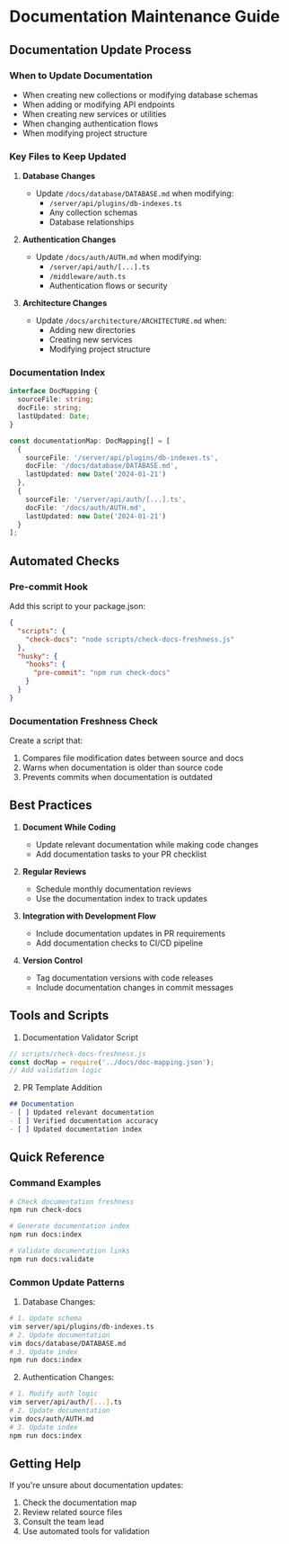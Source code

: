 # Documentation Maintenance Guide

## Documentation Update Process

### When to Update Documentation
- When creating new collections or modifying database schemas
- When adding or modifying API endpoints
- When creating new services or utilities
- When changing authentication flows
- When modifying project structure

### Key Files to Keep Updated
1. **Database Changes**
   - Update `/docs/database/DATABASE.md` when modifying:
     - `/server/api/plugins/db-indexes.ts`
     - Any collection schemas
     - Database relationships

2. **Authentication Changes**
   - Update `/docs/auth/AUTH.md` when modifying:
     - `/server/api/auth/[...].ts`
     - `/middleware/auth.ts`
     - Authentication flows or security

3. **Architecture Changes**
   - Update `/docs/architecture/ARCHITECTURE.md` when:
     - Adding new directories
     - Creating new services
     - Modifying project structure

### Documentation Index
```typescript
interface DocMapping {
  sourceFile: string;
  docFile: string;
  lastUpdated: Date;
}

const documentationMap: DocMapping[] = [
  {
    sourceFile: '/server/api/plugins/db-indexes.ts',
    docFile: '/docs/database/DATABASE.md',
    lastUpdated: new Date('2024-01-21')
  },
  {
    sourceFile: '/server/api/auth/[...].ts',
    docFile: '/docs/auth/AUTH.md',
    lastUpdated: new Date('2024-01-21')
  }
];
```

## Automated Checks

### Pre-commit Hook
Add this script to your package.json:

```json
{
  "scripts": {
    "check-docs": "node scripts/check-docs-freshness.js"
  },
  "husky": {
    "hooks": {
      "pre-commit": "npm run check-docs"
    }
  }
}
```

### Documentation Freshness Check
Create a script that:
1. Compares file modification dates between source and docs
2. Warns when documentation is older than source code
3. Prevents commits when documentation is outdated

## Best Practices

1. **Document While Coding**
   - Update relevant documentation while making code changes
   - Add documentation tasks to your PR checklist

2. **Regular Reviews**
   - Schedule monthly documentation reviews
   - Use the documentation index to track updates

3. **Integration with Development Flow**
   - Include documentation updates in PR requirements
   - Add documentation checks to CI/CD pipeline

4. **Version Control**
   - Tag documentation versions with code releases
   - Include documentation changes in commit messages

## Tools and Scripts

1. Documentation Validator Script
```javascript
// scripts/check-docs-freshness.js
const docMap = require('../docs/doc-mapping.json');
// Add validation logic
```

2. PR Template Addition
```markdown
## Documentation
- [ ] Updated relevant documentation
- [ ] Verified documentation accuracy
- [ ] Updated documentation index
```

## Quick Reference

### Command Examples
```bash
# Check documentation freshness
npm run check-docs

# Generate documentation index
npm run docs:index

# Validate documentation links
npm run docs:validate
```

### Common Update Patterns

1. Database Changes:
```bash
# 1. Update schema
vim server/api/plugins/db-indexes.ts
# 2. Update documentation
vim docs/database/DATABASE.md
# 3. Update index
npm run docs:index
```

2. Authentication Changes:
```bash
# 1. Modify auth logic
vim server/api/auth/[...].ts
# 2. Update documentation
vim docs/auth/AUTH.md
# 3. Update index
npm run docs:index
```

## Getting Help

If you're unsure about documentation updates:
1. Check the documentation map
2. Review related source files
3. Consult the team lead
4. Use automated tools for validation
